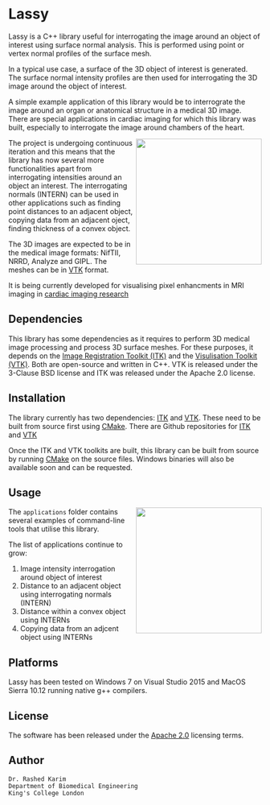 # Lassy
<p>
Lassy is a C++ library useful for interrogating the image around an object of interest using surface normal analysis. This is performed using point or vertex normal profiles of the surface mesh.
  
In a typical use case, a surface of the 3D object of interest is generated. The surface normal intensity profiles are then used for interrogating the 3D image around the object of interest. 

A simple example application of this library would be to interrograte the image around an organ or anatomical structure in a medical 3D image. There are special applications in cardiac imaging for which this library was built, especially to interrogate the image around chambers of the heart. 

<img align="right" src="http://catlikecoding.com/unity/tutorials/noise-derivatives/05-mesh-normals.png" width="250">

The project is undergoing continuous iteration and this means that the library has now several more functionalities apart from interrogating intensities around an object an interest. The interrogating normals (INTERN) can be used in other applications such as finding point distances to an adjacent object, copying data from an adjacent oject, finding thickness of a convex object. 

The 3D images are expected to be in the medical image formats: NifTII, NRRD, Analyze and GIPL. The meshes can be in [VTK](https://www.vtk.org/) format. 

It is being currently developed for visualising pixel enhancments in MRI imaging in [cardiac imaging research](https://wwwhomes.doc.ic.ac.uk/~rkarim/mediawiki/index.php?title=Research_Wiki)
</p>

## Dependencies 
This library has some dependencies as it requires to perform 3D medical image processing and process 3D surface meshes. For these purposes, it depends on the [Image Registration Toolkit (ITK)](https://itk.org/) and the [Visulisation Toolkit (VTK)](https://www.vtk.org/). Both are open-source and written in C++. VTK is released under the 3-Clause BSD license and ITK was released under the Apache 2.0 license. 

## Installation 
The library currently has two dependencies: [ITK](https://itk.org/) and [VTK](https://www.vtk.org/). These need to be built from source first using [CMake](https://cmake.org/). There are Github repositories for [ITK](https://github.com/InsightSoftwareConsortium/ITK) and [VTK](https://github.com/Kitware/VTK)

Once the ITK and VTK toolkits are built, this library can be built from source by running [CMake](https://cmake.org/) on the source files. Windows binaries will also be available soon and can be requested. 



## Usage
<p>
<img align="right" src="https://wwwhomes.doc.ic.ac.uk/~rkarim/mediawiki/images/3/36/Lassy_preview.PNG" width="250">

The ```applications``` folder contains several examples of command-line tools that utilise this library. 
</p>
<p>
The list of applications continue to grow: 
  
  1. Image intensity interrogation around object of interest
  2. Distance to an adjacent object using interrogating normals (INTERN)
  3. Distance within a convex object using INTERNs 
  4. Copying data from an adjcent object using INTERNs
 
</p>

## Platforms 
Lassy has been tested on Windows 7 on Visual Studio 2015 and MacOS Sierra 10.12 running native g++ compilers. 

## License 
The software has been released under the [Apache 2.0](https://en.wikipedia.org/wiki/Apache_License#Version_2.0) licensing terms. 

## Author 

```
Dr. Rashed Karim 
Department of Biomedical Engineering 
King's College London 
```
